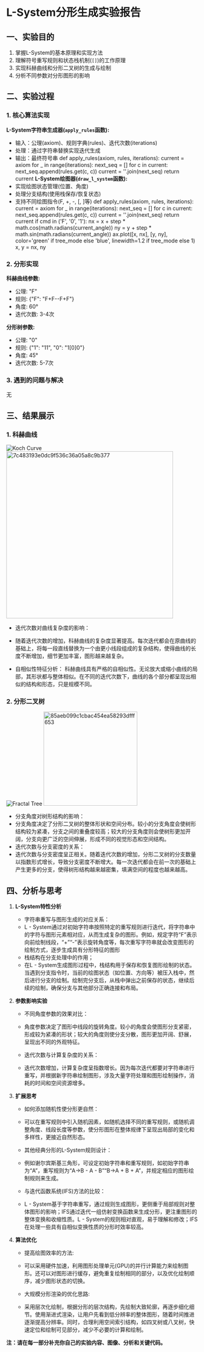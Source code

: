 # L-System分形生成实验报告

## 一、实验目的

1. 掌握L-System的基本原理和实现方法
2. 理解符号重写规则和状态栈机制(`[]`)的工作原理
3. 实现科赫曲线和分形二叉树的生成与绘制
4. 分析不同参数对分形图形的影响

## 二、实验过程

### 1. 核心算法实现

**L-System字符串生成器(`apply_rules`函数):**
- 输入：公理(axiom)、规则字典(rules)、迭代次数(iterations)
- 处理：通过字符串替换实现迭代生成
- 输出：最终符号串
def apply_rules(axiom, rules, iterations):
    current = axiom
    for _ in range(iterations):
        next_seq = []
        for c in current:
            next_seq.append(rules.get(c, c))
        current = ''.join(next_seq)
    return current
**L-System绘图器(`draw_l_system`函数):**
- 实现绘图状态管理(位置、角度)
- 处理分支结构(使用栈保存/恢复状态)
- 支持不同绘图指令(F, +, -, [, ]等)
def apply_rules(axiom, rules, iterations):
    current = axiom
    for _ in range(iterations):
        next_seq = []
        for c in current:
            next_seq.append(rules.get(c, c))
        current = ''.join(next_seq)
    return current
  if cmd in ('F', '0', '1'):
    nx = x + step * math.cos(math.radians(current_angle))
    ny = y + step * math.sin(math.radians(current_angle))
    ax.plot([x, nx], [y, ny], color='green' if tree_mode else 'blue', linewidth=1.2 if tree_mode else 1)
    x, y = nx, ny
### 2. 分形实现

**科赫曲线参数:**
- 公理: "F"
- 规则: {"F": "F+F--F+F"}
- 角度: 60°
- 迭代次数: 3-4次

**分形树参数:**
- 公理: "0" 
- 规则: {"1": "11", "0": "1[0]0"}
- 角度: 45°
- 迭代次数: 5-7次

### 3. 遇到的问题与解决

无

## 三、结果展示

### 1. 科赫曲线
![Koch Curve](l_system_koch.png)
<img width="439" alt="7c483193e0dc9f536c36a05a8c9b377" src="https://github.com/user-attachments/assets/375c90a7-e602-4570-8189-307729aebab0" />

- 迭代次数对曲线复杂度的影响：
- 随着迭代次数的增加，科赫曲线的复杂度显著提高。每次迭代都会在原曲线的基础上，将每一段直线替换为一个由更小线段组成的复杂结构，使得曲线的长度不断增加，细节更加丰富，图形越来越复杂。

- 自相似性特征分析：
科赫曲线具有严格的自相似性。无论放大或缩小曲线的局部，其形状都与整体相似。在不同的迭代次数下，曲线的各个部分都呈现出相似的结构和形态，只是规模不同。

### 2. 分形二叉树 
![Fractal Tree](fractal_tree.png)
<img width="247" alt="85aeb099c1cbac454ea58293dfff653" src="https://github.com/user-attachments/assets/7ff1da36-6273-4a4e-8765-9b7d82e07619" />

- 分支角度对树形结构的影响：
- 分支角度决定了分形二叉树的整体形状和空间分布。较小的分支角度会使树形结构较为紧凑，分支之间的重叠度较高；较大的分支角度则会使树形更加开阔，分支向更广泛的空间伸展，形成不同的视觉形态和空间结构。
- 迭代次数与分支密度的关系：
- 迭代次数与分支密度呈正相关。随着迭代次数的增加，分形二叉树的分支数量以指数形式增长，导致分支密度不断增大。每一次迭代都会在前一次的基础上产生更多的分支，使得树形结构越来越密集，填满空间的程度也越来越高。

## 四、分析与思考

1. **L-System特性分析**
   - 字符串重写与图形生成的对应关系：
   - L - System通过对初始字符串按照特定的重写规则进行迭代，将字符串中的字符与图形元素相对应，从而生成复杂的图形。例如，规定字符“F”表示向前绘制线段，“+”“-”表示旋转角度等，每次重写字符串就会改变图形的绘制方式，逐步生成具有分形特征的图形
   - 栈结构在分支处理中的作用；
   - 在L - System生成图形过程中，栈结构用于保存和恢复图形绘制的状态。当遇到分支指令时，当前的绘图状态（如位置、方向等）被压入栈中，然后进行分支的绘制。绘制完分支后，从栈中弹出之前保存的状态，继续后续的绘制，确保分支与其他部分正确连接和布局。

2. **参数影响实验**
   - 不同角度参数的效果对比：
   - 角度参数决定了图形中线段的旋转角度。较小的角度会使图形分支紧密，形成较为紧凑的形状；较大的角度则使分支分散，图形更加开阔、舒展，呈现出不同的外观特征。

   - 迭代次数与计算复杂度的关系：
   - 迭代次数增加，计算复杂度呈指数增长。因为每次迭代都要对字符串进行重写，并根据新字符串绘制图形，涉及大量字符处理和图形绘制操作，消耗的时间和空间资源增多。

3. **扩展思考**
   - 如何添加随机性使分形更自然：
   - 可以在重写规则中引入随机因素，如随机选择不同的重写规则，或随机调整角度、线段长度等参数，使分形图形在整体规律下呈现出局部的变化和多样性，更接近自然形态。

   - 其他经典分形的L-System规则设计：
   - 例如谢尔宾斯基三角形，可设定初始字符串和重写规则，如初始字符串为“A”，重写规则为“A→B - A - B”“B→A + B + A”，并规定相应的图形绘制规则来生成。
   - 与迭代函数系统(IFS)方法的比较：
   - L - System基于字符串重写，通过规则生成图形，更侧重于局部规则对整体图形的影响；IFS通过迭代一组仿射变换函数来生成分形，更注重图形的整体变换和收缩性质。L - System的规则相对直观，易于理解和修改；IFS在处理一些具有自相似变换性质的分形时效率较高。

4. **算法优化**
   - 提高绘图效率的方法:
   - 可以采用硬件加速，利用图形处理单元(GPU)的并行计算能力来绘制图形。还可以对图形进行缓存，避免重复绘制相同的部分，以及优化绘制顺序，减少图形状态的切换。

   - 大规模分形渲染的优化思路:
   - 采用层次化绘制，根据分形的层次结构，先绘制大致轮廓，再逐步细化细节。使用渐进式渲染，让用户先看到低分辨率的整体图形，随着时间推进逐渐提高分辨率。同时，合理利用空间索引结构，如四叉树或八叉树，快速定位和绘制可见部分，减少不必要的计算和绘制。

**注：请在每一部分补充你自己的实验内容、图像、分析和关键代码。**
